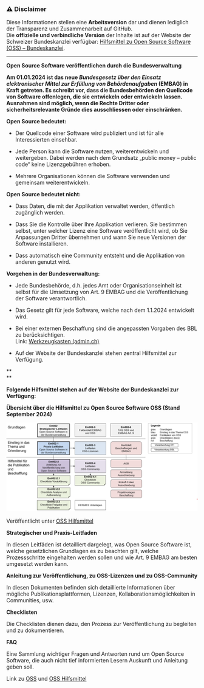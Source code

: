 ### ⚠️ **Disclaimer** 

Diese Informationen stellen eine **Arbeitsversion** dar und dienen lediglich der Transparenz und Zusammenarbeit auf GitHub.  
Die **offizielle und verbindliche Version** der Inhalte ist auf der Website der Schweizer Bundeskanzlei verfügbar: [Hilfsmittel zu Open Source Software (OSS) – Bundeskanzlei](https://www.bk.admin.ch/bk/de/home/digitale-transformation-ikt-lenkung/bundesarchitektur/open_source_software/hilfsmittel_oss.html).  

---

**Open Source Software veröffentlichen durch die Bundesverwaltung**

**Am 01.01.2024 ist das neue *Bundesgesetz über den Einsatz
elektronischer Mittel zur Erfüllung von Behördenaufgaben* (EMBAG) in
Kraft getreten. Es schreibt vor, dass die Bundesbehörden den Quellcode
von Software offenlegen, die sie entwickeln oder entwickeln lassen.
Ausnahmen sind möglich, wenn die Rechte Dritter oder
sicherheitsrelevante Gründe dies ausschliessen oder einschränken.**

**Open Source bedeutet:**

  - Der Quellcode einer Software wird publiziert und ist für alle
    Interessierten einsehbar.

  - Jede Person kann die Software nutzen, weiterentwickeln und
    weitergeben. Dabei werden nach dem Grundsatz „public money – public
    code“ keine Lizenzgebühren erhoben.

  - Mehrere Organisationen können die Software verwenden und gemeinsam
    weiterentwickeln.

**Open Source bedeutet nicht:**

  - Dass Daten, die mit der Applikation verwaltet werden, öffentlich
    zugänglich werden.

  - Dass Sie die Kontrolle über Ihre Applikation verlieren. Sie
    bestimmen selbst, unter welcher Lizenz eine Software veröffentlicht
    wird, ob Sie Anpassungen Dritter übernehmen und wann Sie neue
    Versionen der Software installieren.

  - Dass automatisch eine Community entsteht und die Applikation von
    anderen genutzt wird.

**Vorgehen in der Bundesverwaltung:**

  - Jede Bundesbehörde, d.h. jedes Amt oder Organisationseinheit ist
    selbst für die Umsetzung von Art. 9 EMBAG und die Veröffentlichung
    der Software verantwortlich.

  - Das Gesetz gilt für jede Software, welche nach dem 1.1.2024
    entwickelt wird.

  - Bei einer externen Beschaffung sind die angepassten Vorgaben des BBL
    zu berücksichtigen.  
    Link: [Werkzeugkasten
    (admin.ch)](https://intranet.bbl.admin.ch/bbl_kp/de/home/informatik/beschaffung-buerotechnik-informatik-des-bbl/werkzeugkasten.html)

<!-- end list -->

  - Auf der Website der Bundeskanzlei stehen zentral Hilfsmittel zur
    Verfügung.

**  
**

**Folgende Hilfsmittel stehen auf der Website der Bundeskanzlei zur
Verfügung:**

**Übersicht über die Hilfsmittel zu Open Source Software OSS (Stand
September 2024)**

![](./assets/em002-5//media/image1.png)

Veröffentlicht unter [OSS
Hilfsmittel](https://www.bk.admin.ch/bk/de/home/digitale-transformation-ikt-lenkung/bundesarchitektur/open_source_software/hilfsmittel_oss.html)

**Strategischer und Praxis-Leitfaden**

In diesen Leitfäden ist detailliert dargelegt, was Open Source Software
ist, welche gesetzlichen Grundlagen es zu beachten gilt, welche
Prozessschritte eingehalten werden sollen und wie Art. 9 EMBAG am besten
umgesetzt werden kann.

**Anleitung zur Veröffentlichung, zu OSS-Lizenzen und zu OSS-Community**

In diesen Dokumenten befinden sich detaillierte Informationen über
mögliche Publikationsplattformen, Lizenzen, Kollaborationsmöglichkeiten
in Communities, usw.

**Checklisten**

Die Checklisten dienen dazu, den Prozess zur Veröffentlichung zu
begleiten und zu dokumentieren.

**FAQ**

Eine Sammlung wichtiger Fragen und Antworten rund um Open Source
Software, die auch nicht tief informierten Lesern Auskunft und Anleitung
geben soll.

Link zu
[OSS](https://www.bk.admin.ch/bk/de/home/digitale-transformation-ikt-lenkung/bundesarchitektur/open_source_software.html)
und [OSS
Hilfsmittel](https://www.bk.admin.ch/bk/de/home/digitale-transformation-ikt-lenkung/bundesarchitektur/open_source_software/hilfsmittel_oss.html)
